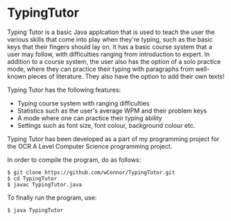 # TypingTutor
Typing Tutor is a basic Java applcation that is used to teach the user the various skills that come into play when they're typing, such as the basic keys that their fingers should lay on. It has a basic course system that a user may follow, with difficulties ranging from introduction to expert. In addition to a course system, the user also has the option of a solo practice mode, where they can practice their typing with paragraphs from well-known pieces of literature. They also have the option to add their own texts!

Typing Tutor has the following features:
* Typing course system with ranging difficulties
* Statistics such as the user's average WPM and their problem keys
* A mode where one can practice their typing ability
* Settings such as font size, font colour, background colour etc.

Typing Tutor has been developed as a part of my programming project for the OCR A Level Computer Science programming project.

In order to compile the program, do as follows:
```
$ git clone https://github.com/wConnor/TypingTutor.git
$ cd TypingTutor
$ javac TypingTutor.java
```

To finally run the program, use:
```
$ java TypingTutor
```
